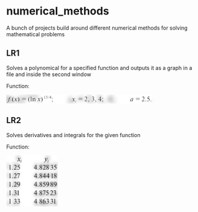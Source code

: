 # numerical_methods
A bunch of projects build around different numerical methods for solving mathematical problems


## LR1
Solves a polynomical for a specified function and outputs it as a graph in a file and inside the second window

Function: 

![Given function for LR1](./images/function_lr1.png?raw=true)

## LR2
Solves derivatives and integrals for the given function

Function: 

![Given function for LR2](./images/function_lr2.png?raw=true)
